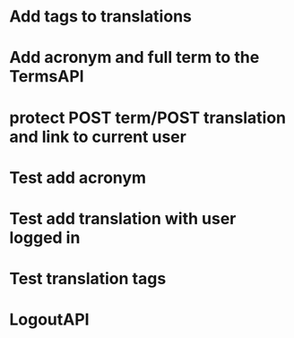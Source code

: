 # Add tags to translations
# Add acronym and full term to the TermsAPI
# protect POST term/POST translation and link to current user
# Test add acronym
# Test add translation with user logged in
# Test translation tags
# LogoutAPI
